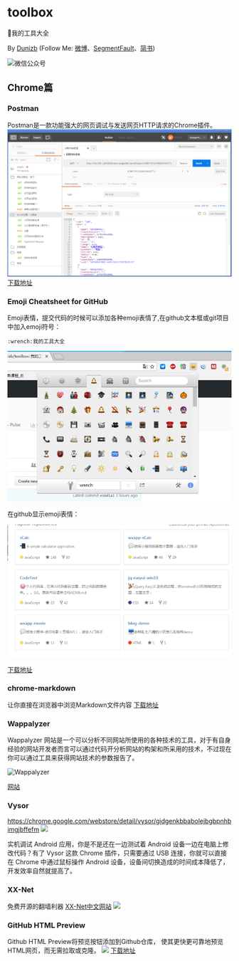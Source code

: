 # toolbox
:wrench:我的工具大全

By [Dunizb](http://duni.sinaapp.com) (Follow Me: [微博](http://www.weibo.com/duni)、[SegmentFault](https://segmentfault.com/u/dunizb)、[简书](http://www.jianshu.com/u/737d8047278d))

![微信公众号](http://dunizb.b0.upaiyun.com/w/wxgzh.jpg)

## Chrome篇

### Postman

Postman是一款功能强大的网页调试与发送网页HTTP请求的Chrome插件。
![Postman](./img/postman.png)
[下载地址](https://chrome.google.com/webstore/detail/postman/fhbjgbiflinjbdggehcddcbncdddomop?utm_source=chrome-ntp-icon)

### Emoji Cheatsheet for GitHub

Emoji表情，提交代码的时候可以添加各种emoji表情了,在github文本框或git项目中加入emoji符号：

```
:wrench:我的工具大全
```

![Postman](./img/emoji.png)

在github显示emoji表情：

![github-emoji](./img/github-emoji.png)

[下载地址](https://chrome.google.com/webstore/detail/emoji-cheatsheet-for-gith/nojknakoailnpbjlmfkpbbhoodlolfbh)

### chrome-markdown
让你直接在浏览器中浏览Markdown文件内容
[下载地址](http://pan.baidu.com/s/1kVSGLgj)

### Wappalyzer
Wappalyzer 网站是一个可以分析不同网站所使用的各种技术的工具，对于有自身经验的网站开发者而言可以通过代码开分析网站的构架和所采用的技术，不过现在你可以通过工具来获得网站技术的参数报告了。

![Wappalyzer](http://static.oschina.net/uploads/space/2016/0106/112924_IRbh_811958.png)

[网站](https://wappalyzer.com/?pk_campaign=chrome&pk_kwd=context)

### Vysor
https://chrome.google.com/webstore/detail/vysor/gidgenkbbabolejbgbpnhbimgjbffefm
![](http://n1.itc.cn/img8/wb/recom/2016/06/30/146724365031030154.JPEG)

实机调试 Android 应用，你是不是还在一边测试着 Android 设备一边在电脑上修改代码？有了 Vysor 这款 Chrome 插件，只需要通过 USB 连接，你就可以直接在 Chrome 中通过鼠标操作 Android 设备，设备间切换造成的时间成本降低了，开发效率自然就提高了。

### XX-Net
免费开源的翻墙利器
[XX-Net中文网站](https://github.com/XX-net/XX-Net/wiki/%E4%B8%AD%E6%96%87%E6%96%87%E6%A1%A3)
![](https://www.bbspro.net/wp-content/uploads/2015/02/xxnet.png)

### GitHub HTML Preview
Github HTML Preview将预览按钮添加到Github仓库， 使其更快更可靠地预览HTML网页，而无需拉取或克隆。
![](./img/github-html-preview.png)
[下载地址](https://chrome.google.com/webstore/detail/github-html-preview/lmihfkpdkklhaaiejfmfjfjnbdmbnick?utm_source=chrome-ntp-icon)